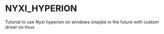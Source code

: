 # NYXI_HYPERION
Tutorial to use Nyxi hyperion on windows (maybe in the future with custom driver on linux
